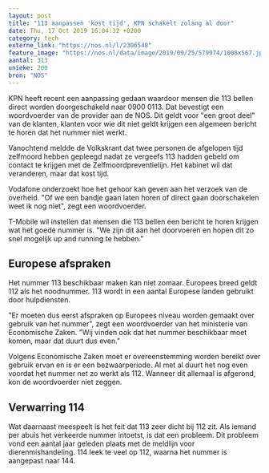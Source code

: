 ```yaml
---
layout: post
title: "113 aanpassen 'kost tijd', KPN schakelt zolang al door"
date: Thu, 17 Oct 2019 16:04:32 +0200
category: tech
externe_link: "https://nos.nl/l/2306548"
feature_image: "https://nos.nl/data/image/2019/09/25/579974/1008x567.jpg"
aantal: 313
unieke: 200
bron: "NOS"
---
```


<p>KPN heeft recent een aanpassing gedaan waardoor mensen die 113 bellen direct worden doorgeschakeld naar 0900 0113. Dat bevestigt een woordvoerder van de provider aan de NOS. Dit geldt voor "een groot deel" van de klanten, klanten voor wie dit niet geldt krijgen een algemeen bericht te horen dat het nummer niet werkt.</p>
<p>Vanochtend meldde de Volkskrant dat twee personen de afgelopen tijd zelfmoord hebben gepleegd nadat ze vergeefs 113 hadden gebeld om contact te krijgen met de Zelfmoordpreventielijn. Het kabinet wil dat veranderen, maar dat kost tijd.</p>
<p>Vodafone onderzoekt hoe het gehoor kan geven aan het verzoek van de overheid. "Of we een bandje gaan laten horen of direct gaan doorschakelen weet ik nog niet", zegt een woordvoerder.</p>
<p>T-Mobile wil instellen dat mensen die 113 bellen een bericht te horen krijgen wat het goede nummer is. "We zijn dit aan het doorvoeren en hopen dit zo snel mogelijk up and running te hebben."</p>
<h2>Europese afspraken</h2>
<p>Het nummer 113 beschikbaar maken kan niet zomaar. Europees breed geldt 112 als het noodnummer. 113 wordt in een aantal Europese landen gebruikt door hulpdiensten.</p>
<p>"Er moeten dus eerst afspraken op Europees niveau worden gemaakt over gebruik van het nummer", zegt een woordvoerder van het ministerie van Economische Zaken. "Wij vinden ook dat het nummer beschikbaar moet komen, maar dat duurt dus even."</p>
<p>Volgens Economische Zaken moet er overeenstemming worden bereikt over gebruik ervan en is er een bezwaarperiode. Al met al duurt het nog even voordat het nummer net zo werkt als 112. Wanneer dit allemaal is afgerond, kon de woordvoerder niet zeggen.</p>
<h2>Verwarring 114</h2>
<p>Wat daarnaast meespeelt is het feit dat 113 zeer dicht bij 112 zit. Als iemand per abuis het verkeerde nummer intoetst, is dat een probleem. Dit probleem vond een aantal jaar geleden plaats met de meldlijn voor dierenmishandeling. 114 leek te veel op 112, waarna het nummer is aangepast naar 144.</p>
